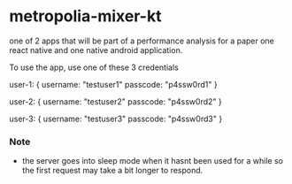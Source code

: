 # metropolia-mixer-kt

one of 2 apps that will be part of a performance analysis for a paper
one react native and one native android application.

To use the app, use one of these 3 credentials

user-1: {
username: "testuser1"
passcode: "p4ssw0rd1"
}

user-2: {
username: "testuser2"
passcode: "p4ssw0rd2"
}

user-3: {
username: "testuser3"
passcode: "p4ssw0rd3"
}

### Note
- the server goes into sleep mode when it hasnt been used for a while so the first request may take
 a bit longer to respond.

